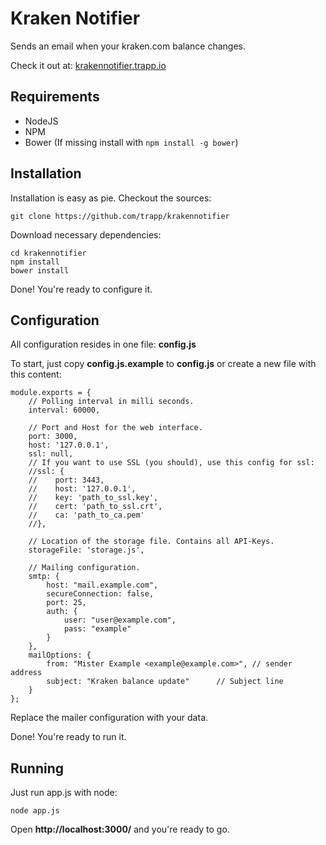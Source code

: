 # Kraken Notifier

Sends an email when your kraken.com balance changes.

Check it out at: [krakennotifier.trapp.io](http://krakennotifier.trapp.io)

## Requirements

* NodeJS
* NPM
* Bower (If missing install with `npm install -g bower`)

## Installation

Installation is easy as pie. Checkout the sources:

    git clone https://github.com/trapp/krakennotifier

Download necessary dependencies:

    cd krakennotifier
    npm install
    bower install

Done! You're ready to configure it.

## Configuration

All configuration resides in one file: **config.js**

To start, just copy **config.js.example** to **config.js** or create a new file with this content:

    module.exports = {
        // Polling interval in milli seconds.
        interval: 60000,

        // Port and Host for the web interface.
        port: 3000,
        host: '127.0.0.1',
        ssl: null,
        // If you want to use SSL (you should), use this config for ssl:
        //ssl: {
        //    port: 3443,
        //    host: '127.0.0.1',
        //    key: 'path_to_ssl.key',
        //    cert: 'path_to_ssl.crt',
        //    ca: 'path_to_ca.pem'
        //},

        // Location of the storage file. Contains all API-Keys.
        storageFile: 'storage.js',

        // Mailing configuration.
        smtp: {
            host: "mail.example.com",
            secureConnection: false,
            port: 25,
            auth: {
                user: "user@example.com",
                pass: "example"
            }
        },
        mailOptions: {
            from: "Mister Example <example@example.com>", // sender address
            subject: "Kraken balance update"      // Subject line
        }
    };

Replace the mailer configuration with your data.

Done! You're ready to run it.

## Running

Just run app.js with node:

    node app.js

Open **http://localhost:3000/** and you're ready to go.